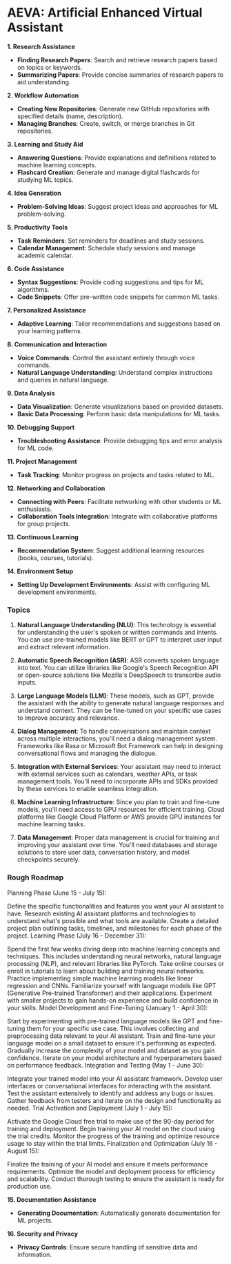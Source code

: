# AEVA: Artificial Enhanced Virtual Assistant

**1. Research Assistance**
   - **Finding Research Papers**: Search and retrieve research papers based on topics or keywords.
   - **Summarizing Papers**: Provide concise summaries of research papers to aid understanding.

**2. Workflow Automation**
   - **Creating New Repositories**: Generate new GitHub repositories with specified details (name, description).
   - **Managing Branches**: Create, switch, or merge branches in Git repositories.

**3. Learning and Study Aid**
   - **Answering Questions**: Provide explanations and definitions related to machine learning concepts.
   - **Flashcard Creation**: Generate and manage digital flashcards for studying ML topics.

**4. Idea Generation**
   - **Problem-Solving Ideas**: Suggest project ideas and approaches for ML problem-solving.

**5. Productivity Tools**
   - **Task Reminders**: Set reminders for deadlines and study sessions.
   - **Calendar Management**: Schedule study sessions and manage academic calendar.

**6. Code Assistance**
   - **Syntax Suggestions**: Provide coding suggestions and tips for ML algorithms.
   - **Code Snippets**: Offer pre-written code snippets for common ML tasks.

**7. Personalized Assistance**
   - **Adaptive Learning**: Tailor recommendations and suggestions based on your learning patterns.

**8. Communication and Interaction**
   - **Voice Commands**: Control the assistant entirely through voice commands.
   - **Natural Language Understanding**: Understand complex instructions and queries in natural language.

**9. Data Analysis**
   - **Data Visualization**: Generate visualizations based on provided datasets.
   - **Basic Data Processing**: Perform basic data manipulations for ML tasks.

**10. Debugging Support**
   - **Troubleshooting Assistance**: Provide debugging tips and error analysis for ML code.

**11. Project Management**
   - **Task Tracking**: Monitor progress on projects and tasks related to ML.

**12. Networking and Collaboration**
   - **Connecting with Peers**: Facilitate networking with other students or ML enthusiasts.
   - **Collaboration Tools Integration**: Integrate with collaborative platforms for group projects.

**13. Continuous Learning**
   - **Recommendation System**: Suggest additional learning resources (books, courses, tutorials).

**14. Environment Setup**
   - **Setting Up Development Environments**: Assist with configuring ML development environments.

### Topics

1. **Natural Language Understanding (NLU)**: This technology is essential for understanding the user's spoken or written commands and intents. You can use pre-trained models like BERT or GPT to interpret user input and extract relevant information.

2. **Automatic Speech Recognition (ASR)**: ASR converts spoken language into text. You can utilize libraries like Google's Speech Recognition API or open-source solutions like Mozilla's DeepSpeech to transcribe audio inputs.

3. **Large Language Models (LLM)**: These models, such as GPT, provide the assistant with the ability to generate natural language responses and understand context. They can be fine-tuned on your specific use cases to improve accuracy and relevance.

4. **Dialog Management**: To handle conversations and maintain context across multiple interactions, you'll need a dialog management system. Frameworks like Rasa or Microsoft Bot Framework can help in designing conversational flows and managing the dialogue.

5. **Integration with External Services**: Your assistant may need to interact with external services such as calendars, weather APIs, or task management tools. You'll need to incorporate APIs and SDKs provided by these services to enable seamless integration.

6. **Machine Learning Infrastructure**: Since you plan to train and fine-tune models, you'll need access to GPU resources for efficient training. Cloud platforms like Google Cloud Platform or AWS provide GPU instances for machine learning tasks.

7. **Data Management**: Proper data management is crucial for training and improving your assistant over time. You'll need databases and storage solutions to store user data, conversation history, and model checkpoints securely.


### Rough Roadmap
Planning Phase (June 15 - July 15):

Define the specific functionalities and features you want your AI assistant to have.
Research existing AI assistant platforms and technologies to understand what's possible and what tools are available.
Create a detailed project plan outlining tasks, timelines, and milestones for each phase of the project.
Learning Phase (July 16 - December 31):

Spend the first few weeks diving deep into machine learning concepts and techniques. This includes understanding neural networks, natural language processing (NLP), and relevant libraries like PyTorch.
Take online courses or enroll in tutorials to learn about building and training neural networks.
Practice implementing simple machine learning models like linear regression and CNNs.
Familiarize yourself with language models like GPT (Generative Pre-trained Transformer) and their applications.
Experiment with smaller projects to gain hands-on experience and build confidence in your skills.
Model Development and Fine-Tuning (January 1 - April 30):

Start by experimenting with pre-trained language models like GPT and fine-tuning them for your specific use case. This involves collecting and preprocessing data relevant to your AI assistant.
Train and fine-tune your language model on a small dataset to ensure it's performing as expected.
Gradually increase the complexity of your model and dataset as you gain confidence.
Iterate on your model architecture and hyperparameters based on performance feedback.
Integration and Testing (May 1 - June 30):

Integrate your trained model into your AI assistant framework.
Develop user interfaces or conversational interfaces for interacting with the assistant.
Test the assistant extensively to identify and address any bugs or issues.
Gather feedback from testers and iterate on the design and functionality as needed.
Trial Activation and Deployment (July 1 - July 15):

Activate the Google Cloud free trial to make use of the 90-day period for training and deployment.
Begin training your AI model on the cloud using the trial credits.
Monitor the progress of the training and optimize resource usage to stay within the trial limits.
Finalization and Optimization (July 16 - August 15):

Finalize the training of your AI model and ensure it meets performance requirements.
Optimize the model and deployment process for efficiency and scalability.
Conduct thorough testing to ensure the assistant is ready for production use.


**15. Documentation Assistance**
   - **Generating Documentation**: Automatically generate documentation for ML projects.

**16. Security and Privacy**
   - **Privacy Controls**: Ensure secure handling of sensitive data and information.
